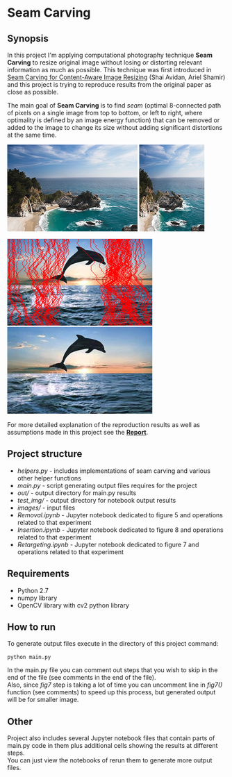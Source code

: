 # Seam Carving

## Synopsis

In this project I'm applying computational photography technique **Seam Carving** to resize original image without losing or distorting relevant information as much as possible. This technique was first introduced in [Seam Carving for Content-Aware Image Resizing](http://graphics.cs.cmu.edu/courses/15-463/2012_fall/hw/proj3-seamcarving/imret.pdf) (Shai Avidan, Ariel Shamir) and this project is trying to reproduce results from the original paper as close as possible. 

The main goal of **Seam Carving** is to find *seam* (optimal 8-connected path of pixels on a single image from top to bottom, or left to right, where optimality is defined by an image energy function) that can be removed or added to the image to change its size without adding significant distortions at the same time.

![orig](images/fig5_s.png) ![narrow](out/fig5_rm_final_s.png)

![widen_seams](out/fig8_w_seams.png) ![widen](out/fig8_wider.png)



For more detailed explanation of the reproduction results as well as assumptions made in this project see the [**Report**](report.pdf).

## Project structure
 - *helpers.py* - includes implementations of seam carving and various other helper functions  
 - *main.py* - script generating output files requires for the project
 - *out/* - output directory for main.py results
 - *test_img/* - output directory for notebook output results
 - *images/* - input files
 - *Removal.ipynb* - Jupyter notebook dedicated to figure 5 and operations related to that experiment
 - *Insertion.ipynb* - Jupyter notebook dedicated to figure 8 and operations related to that experiment
 - *Retargeting.ipynb* - Jupyter notebook dedicated to figure 7 and operations related to that experiment

## Requirements
 - Python 2.7
 - numpy library
 - OpenCV library with cv2 python library
  
## How to run
To generate output files execute in the directory of this project command:  
```
python main.py
```
In the main.py file you can comment out steps that you wish to skip in the end of the file (see comments in the end of the file).  
Also, since *fig7* step is taking a lot of time you can uncomment line in _fig7()_ function (see comments) to speed up this process, but generated output will be for smaller image.  

## Other
Project also includes several Jupyter notebook files that contain parts of main.py code in them plus additional cells showing the results at different steps.  
You can just view the notebooks of rerun them to generate more output files.

